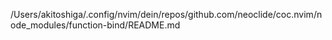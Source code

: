 /Users/akitoshiga/.config/nvim/dein/repos/github.com/neoclide/coc.nvim/node_modules/function-bind/README.md